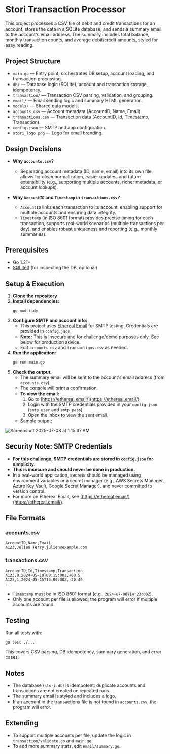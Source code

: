 # Stori Transaction Processor

This project processes a CSV file of debit and credit transactions for an account, stores the data in a SQLite database, and sends a summary email to the account's email address. The summary includes total balance, monthly transaction counts, and average debit/credit amounts, styled for easy reading.

## Project Structure

- `main.go` — Entry point; orchestrates DB setup, account loading, and transaction processing.
- `db/` — Database logic (SQLite), account and transaction storage, idempotency.
- `transaction/` — Transaction CSV parsing, validation, and grouping.
- `email/` — Email sending logic and summary HTML generation.
- `models/` — Shared data models.
- `accounts.csv` — Account metadata (AccountID, Name, Email).
- `transactions.csv` — Transaction data (AccountID, Id, Timestamp, Transaction).
- `config.json` — SMTP and app configuration.
- `stori_logo.png` — Logo for email branding.

## Design Decisions

- **Why `accounts.csv`?**
  - Separating account metadata (ID, name, email) into its own file allows for clean normalization, easier updates, and future extensibility (e.g., supporting multiple accounts, richer metadata, or account lookups).

- **Why `AccountID` and `Timestamp` in `transactions.csv`?**
  - `AccountID` links each transaction to its account, enabling support for multiple accounts and ensuring data integrity.
  - `Timestamp` (in ISO 8601 format) provides precise timing for each transaction, supports real-world scenarios (multiple transactions per day), and enables robust uniqueness and reporting (e.g., monthly summaries).

## Prerequisites

- Go 1.21+
- [SQLite3](https://www.sqlite.org/index.html) (for inspecting the DB, optional)

## Setup & Execution

1. **Clone the repository**
2. **Install dependencies:**
   ```sh
   go mod tidy
   ```
3. **Configure SMTP and account info:**
   - This project uses [Ethereal Email](https://ethereal.email/) for SMTP testing. Credentials are provided in `config.json`.
   - **Note:** This is insecure and for challenge/demo purposes only. See below for production advice.
   - Edit `accounts.csv` and `transactions.csv` as needed.
4. **Run the application:**
   ```sh
   go run main.go
   ```
5. **Check the output:**
   - The summary email will be sent to the account's email address (from `accounts.csv`).
   - The console will print a confirmation.
   - **To view the email:**
     1. Go to [https://ethereal.email/](https://ethereal.email/)
     2. Login with the SMTP credentials provided in your `config.json` (`smtp_user` and `smtp_pass`).
     3. Open the inbox to view the sent email.
   - Sample output:

![Screenshot 2025-07-08 at 1 15 37 AM](https://github.com/user-attachments/assets/336d8d06-d505-4702-88fc-6685294abb6b)

## Security Note: SMTP Credentials

- **For this challenge, SMTP credentials are stored in `config.json` for simplicity.**
- **This is insecure and should never be done in production.**
- In a real-world application, secrets should be managed using environment variables or a secret manager (e.g., AWS Secrets Manager, Azure Key Vault, Google Secret Manager), and never committed to version control.
- For more on Ethereal Email, see [https://ethereal.email/](https://ethereal.email/).

## File Formats

### accounts.csv
```
AccountID,Name,Email
A123,Julien Terry,julien@example.com
```

### transactions.csv
```
AccountID,Id,Timestamp,Transaction
A123,0,2024-05-10T09:15:00Z,+60.5
A123,1,2024-05-15T15:00:00Z,-20.46
...
```
- `Timestamp` must be in ISO 8601 format (e.g., `2024-07-08T14:23:00Z`).
- Only one account per file is allowed; the program will error if multiple accounts are found.

## Testing

Run all tests with:
```sh
go test ./...
```
This covers CSV parsing, DB idempotency, summary generation, and error cases.

## Notes
- The database (`stori.db`) is idempotent: duplicate accounts and transactions are not created on repeated runs.
- The summary email is styled and includes a logo.
- If an account in the transactions file is not found in `accounts.csv`, the program will error.

## Extending
- To support multiple accounts per file, update the logic in `transaction/validate.go` and `main.go`.
- To add more summary stats, edit `email/summary.go`.


